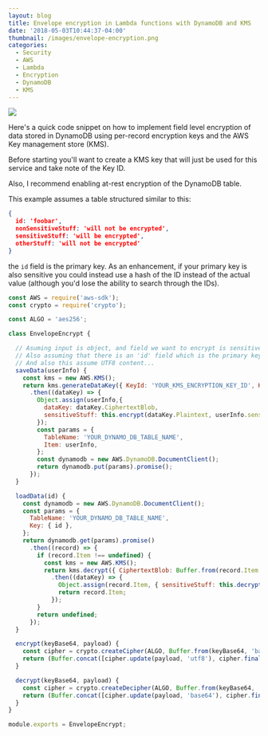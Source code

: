 ```yaml
---
layout: blog
title: Envelope encryption in Lambda functions with DynamoDB and KMS
date: '2018-05-03T10:44:37-04:00'
thumbnail: /images/envelope-encryption.png
categories:
  - Security
  - AWS
  - Lambda
  - Encryption
  - DynamoDB
  - KMS
---
```

![](/images/envelope-encryption.png)

Here's a quick code snippet on how to implement field level encryption of data stored in DynamoDB using per-record encryption keys and the AWS Key management store (KMS).

<!--more-->

Before starting you'll want to create a KMS key that will just be used for this service and take note of the Key ID.

Also, I recommend enabling at-rest encryption of the DynamoDB table. 

This example assumes a table structured similar to this:

```json
{
  id: 'foobar',
  nonSensitiveStuff: 'will not be encrypted',
  sensitiveStuff: 'will be encrypted',
  otherStuff: 'will not be encrypted'
}
```

the `id` field is the primary key. As an enhancement, if your primary key is also sensitive you could instead use a hash of the ID instead of the actual value (although you'd lose the ability to search through the IDs).

```javascript
const AWS = require('aws-sdk'); 
const crypto = require('crypto');

const ALGO = 'aes256';

class EnvelopeEncrypt {

  // Asuming input is object, and field we want to encrypt is sensitiveStuff
  // Also assuming that there is an 'id' field which is the primary key.
  // And also this assume UTF8 content...
  saveData(userInfo) { 
    const kms = new AWS.KMS();
    return kms.generateDataKey({ KeyId: 'YOUR_KMS_ENCRYPTION_KEY_ID', KeySpec: 'AES_256' }).promise()
      .then((dataKey) => {
        Object.assign(userInfo,{
          dataKey: dataKey.CiphertextBlob,
          sensitiveStuff: this.encrypt(dataKey.Plaintext, userInfo.sensitiveStuff)
        });
        const params = {
          TableName: 'YOUR_DYNAMO_DB_TABLE_NAME',
          Item: userInfo,
        };
        const dynamodb = new AWS.DynamoDB.DocumentClient();
        return dynamodb.put(params).promise();
      });
  }

  loadData(id) {
    const dynamodb = new AWS.DynamoDB.DocumentClient();
    const params = {
      TableName: 'YOUR_DYNAMO_DB_TABLE_NAME',
      Key: { id },
    };
    return dynamodb.get(params).promise()
      .then((record) => {
        if (record.Item !== undefined) {
          const kms = new AWS.KMS();
          return kms.decrypt({ CiphertextBlob: Buffer.from(record.Item.dataKey, 'base64') }).promise()
            .then((dataKey) => {
              Object.assign(record.Item, { sensitiveStuff: this.decrypt(dataKey.Plaintext.toString('base64'), record.Item.sensitiveStuff) });
              return record.Item;
            });
        }
        return undefined;
      });
  }

  encrypt(keyBase64, payload) {
    const cipher = crypto.createCipher(ALGO, Buffer.from(keyBase64, 'base64'));
    return (Buffer.concat([cipher.update(payload, 'utf8'), cipher.final()])).toString('base64');
  }

  decrypt(keyBase64, payload) {
    const cipher = crypto.createDecipher(ALGO, Buffer.from(keyBase64, 'base64'));
    return (Buffer.concat([cipher.update(payload, 'base64'), cipher.final()])).toString('utf8');
  }
}

module.exports = EnvelopeEncrypt;
```
